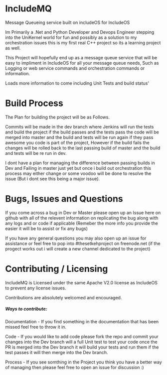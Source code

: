 # IncludeMQ
Message Queueing service built on includeOS for IncludeOS

Im Primarily a .Net and Python Developer and Devops Engineer stepping into the UniKernel world for fun and possibly as a solution to my orchestration issues this is my first real C++ project so its a learning project as well.

This Project will hopefully end up as a message queue service that will be easy to impliment in IncludeOS for all your message queue needs, Such as Logging or web service commands and orchestration commands or information.

Loads more information to come including Unit Tests and build status'

# Build Process
The Plan for building the project will be as Follows.

Commits will be made in the dev branch where Jenkins will run the tests and build the project if the build passes and the tests pass the code will be merged into master and the build and tests will be run again if they pass awesome you code is part of the project, However if the build fails the changes will be rolled back to the last passing build of master and the build and tests will be re run in dev.

I dont have a plan for managing the difference between passing builds in Dev and Failing in master just yet but once i build out orchestration this process may either change or some voodoo will be done to resolve the issue (But i dont see this being a major issue).

# Bugs, Issues and Questions
If you come across a bug in Dev or Master please open up an Issue here on github with all of the relevent information on replicating the bug along with any logs and or code if applicable (Remeber the more info you provide the easier it will be to assist or fix any bugs)

If you have any general questions you may also open up an issue for assistance or feel free to pop into #thesetkehproject on freenode.net (if the progect works out i will create a new channel dedicated to the project)

# Contributing / Licensing
IncludeMQ is Licensed under the same Apache V2.0 license as IncludeOS to prevent any license issues.

Contributions are absolutely welcomed and encouraged.

##### Ways to contribute:
Documentation - If you find something in the documentation that has been missed feel free to throw it in.

Code - If you would like to add code please fork the repo and commit your changes into the Dev branch will a full Unit test to test your code once the PR is merged into the Dev branch it will build your tests and run them if the test passes it will then merge into the Dev branch.

Process - If you see somthing in the Project you think you have a better way of managing then please feel free to open an issue for discussion :)
